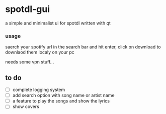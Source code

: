 # spotdl-gui
a simple and minimalist ui for spotdl written with qt

### usage
saerch your spotify url in the search bar and hit enter, click on download to downlaod them localy on your pc

needs some vpn stuff...

## to do
- [ ] complete logging system
- [ ] add search option with song name or artist name
- [ ] a feature to play the songs and show the lyrics
- [ ] show covers
